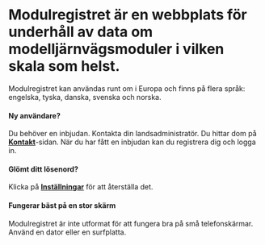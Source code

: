 ﻿# **Modulregistret** är en webbplats för underhåll av data om modelljärnvägsmoduler i vilken skala som helst.
Modulregistret kan användas runt om i Europa och finns på flera språk: engelska, tyska, danska, svenska och norska.

#### Ny användare?
Du behöver en inbjudan. Kontakta din landsadministratör.
Du hittar dom på [**Kontakt**](/Contact)-sidan.
När du har fått en inbjudan kan du registrera dig och logga in.

#### Glömt ditt lösenord?
Klicka på [**Inställningar**](/Users/Settings) för att återställa det.

#### Fungerar bäst på en stor skärm
Modulregistret är inte utformat för att fungera bra på små telefonskärmar.
Använd en dator eller en surfplatta.
